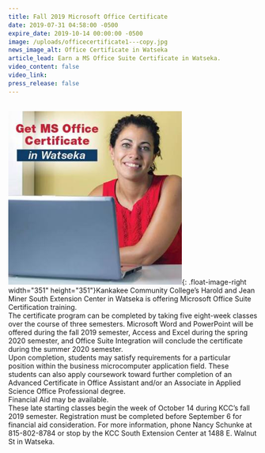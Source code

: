 ```yaml
---
title: Fall 2019 Microsoft Office Certificate
date: 2019-07-31 04:58:00 -0500
expire_date: 2019-10-14 00:00:00 -0500
image: /uploads/officecertificate1---copy.jpg
news_image_alt: Office Certificate in Watseka
article_lead: Earn a MS Office Suite Certificate in Watseka.
video_content: false
video_link:
press_release: false
---
```


<br>![](/uploads/officecertificate1---copy.jpg){: .float-image-right width="351" height="351"}Kankakee Community College’s Harold and Jean Miner South Extension Center in Watseka is offering Microsoft Office Suite Certification training.&nbsp;<br>The certificate program can be completed by taking five eight-week classes over the course of three semesters. Microsoft Word and PowerPoint will be offered during the fall 2019 semester, Access and Excel during the spring 2020 semester, and Office Suite Integration will conclude the certificate during the summer 2020 semester.<br>Upon completion, students may satisfy requirements for a particular position within the business microcomputer application field. These students can also apply coursework toward further completion of an Advanced Certificate in Office Assistant and/or an Associate in Applied Science Office Professional degree.<br>Financial Aid may be available.<br>These late starting classes begin the week of October 14 during KCC’s fall 2019 semester. Registration must be completed before September 6 for financial aid consideration. For more information, phone Nancy Schunke at 815-802-8784 or stop by the KCC South Extension Center at 1488 E. Walnut St in Watseka.